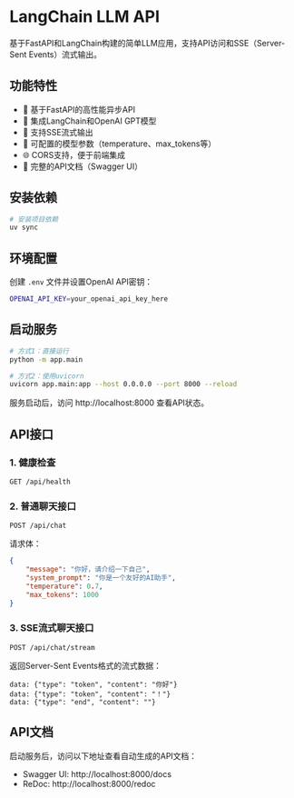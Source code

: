 # LangChain LLM API

基于FastAPI和LangChain构建的简单LLM应用，支持API访问和SSE（Server-Sent Events）流式输出。

## 功能特性

- 🚀 基于FastAPI的高性能异步API
- 🤖 集成LangChain和OpenAI GPT模型
- 📡 支持SSE流式输出
- 🔧 可配置的模型参数（temperature、max_tokens等）
- 🌐 CORS支持，便于前端集成
- 📝 完整的API文档（Swagger UI）

## 安装依赖

```bash
# 安装项目依赖
uv sync
```

## 环境配置

创建 `.env` 文件并设置OpenAI API密钥：

```bash
OPENAI_API_KEY=your_openai_api_key_here
```

## 启动服务

```bash
# 方式1：直接运行
python -m app.main

# 方式2：使用uvicorn
uvicorn app.main:app --host 0.0.0.0 --port 8000 --reload
```

服务启动后，访问 http://localhost:8000 查看API状态。

## API接口

### 1. 健康检查
```
GET /api/health
```

### 2. 普通聊天接口
```
POST /api/chat
```

请求体：
```json
{
    "message": "你好，请介绍一下自己",
    "system_prompt": "你是一个友好的AI助手",
    "temperature": 0.7,
    "max_tokens": 1000
}
```

### 3. SSE流式聊天接口
```
POST /api/chat/stream
```

返回Server-Sent Events格式的流式数据：
```
data: {"type": "token", "content": "你好"}
data: {"type": "token", "content": "！"}
data: {"type": "end", "content": ""}
```

## API文档

启动服务后，访问以下地址查看自动生成的API文档：

- Swagger UI: http://localhost:8000/docs
- ReDoc: http://localhost:8000/redoc
